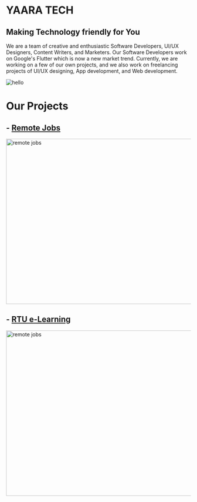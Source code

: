 # YAARA TECH

## Making Technology friendly for You

We are a team of creative and enthusiastic Software Developers, UI/UX Designers, Content Writers, and Marketers. Our Software Developers work on Google's Flutter which is now a new market trend. Currently, we are working on a few of our own projects, and we also work on freelancing projects of UI/UX designing, App development, and Web development.
  

![hello](https://sdk.bitmoji.com/render/panel/6ce76d26-9c7a-4fd2-8675-f5d4225363d6-d11d3cab-f00b-40ab-867e-160358cd9ec6-v1.png?transparent=1&palette=1)

# Our Projects

## - [Remote Jobs](https://play.google.com/store/apps/details?id=com.yaaratech.remote.jobs)

<img src="https://user-images.githubusercontent.com/64513385/139705978-ce267a7e-ef31-4dff-a8f3-42365967c658.png" alt="remote jobs" width="1000" height="450">

## - [RTU e-Learning](https://play.google.com/store/apps/details?id=com.rtu.elearning.app.yaaratech)

<img src="https://user-images.githubusercontent.com/64513385/139697975-6f0029dd-abc8-4e25-8228-923e6f0e0b10.png" alt="remote jobs" width="1000" height="450">

